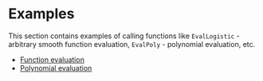 # Examples

This section contains examples of calling functions like `EvalLogistic` - arbitrary smooth function evaluation, `EvalPoly` - polynomial evaluation, etc.

* [Function evaluation](function_evaluation.md)
* [Polynomial evaluation](polynomial_evaluation.md)
